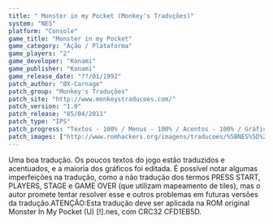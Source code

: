 ```yaml
---
title: " Monster in my Pocket (Monkey's Traduções)"
system: "NES"
platform: "Console"
game_title: "Monster in my Pocket"
game_category: "Ação / Plataforma"
game_players: "2"
game_developer: "Konami"
game_publisher: "Konami"
game_release_date: "??/01/1992"
patch_author: "ØX-Carnage"
patch_group: "Monkey's Traduções"
patch_site: "http://www.monkeystraducoes.com/"
patch_version: "1.0"
patch_release: "05/04/2011"
patch_type: "IPS"
patch_progress: "Textos - 100% / Menus - 100% / Acentos - 100% / Gráficos - 80%"
patch_images: ["http://www.romhackers.org/imagens/traducoes/%5BNES%5D%20Monster%20in%20my%20Pocket%20-%20Monkey's%20Tradu%C3%A7%C3%B5es%20-%201.png","http://www.romhackers.org/imagens/traducoes/%5BNES%5D%20Monster%20in%20my%20Pocket%20-%20Monkey's%20Tradu%C3%A7%C3%B5es%20-%202.png","http://www.romhackers.org/imagens/traducoes/%5BNES%5D%20Monster%20in%20my%20Pocket%20-%20Monkey's%20Tradu%C3%A7%C3%B5es%20-%203.png"]
---
```

Uma boa tradução. Os poucos textos do jogo estão traduzidos e acentuados, e a maioria dos gráficos foi editada. É possível notar algumas imperfeições na tradução, como a não tradução dos termos PRESS START, PLAYERS, STAGE e GAME OVER (que utilizam mapeamento de tiles), mas o autor promete tentar resolver esse e outros problemas em futuras versões da tradução.ATENÇÃO:Esta tradução deve ser aplicada na ROM original Monster In My Pocket (U) [!].nes, com CRC32 CFD1EB5D.